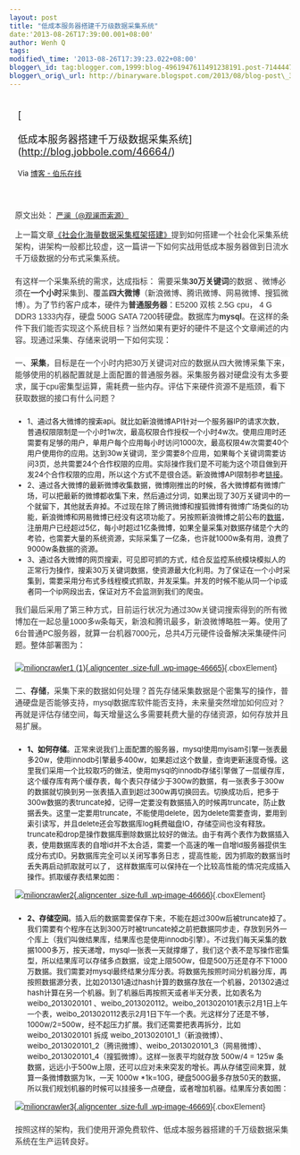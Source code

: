 ```yaml
--- 
layout: post 
title: "低成本服务器搭建千万级数据采集系统" 
date:'2013-08-26T17:39:00.001+08:00' 
author: Wenh Q
tags:
modified\_time: '2013-08-26T17:39:23.022+08:00' 
blogger\_id: tag:blogger.com,1999:blog-4961947611491238191.post-7144447307318733579
blogger\_orig\_url: http://binaryware.blogspot.com/2013/08/blog-post\_3181.html
---
```

<div style="margin: 10px; padding: 5px;">

<div style="font-size: 18px;">

[

低成本服务器搭建千万级数据采集系统](http://blog.jobbole.com/46664/)

</div>

<div style="font-size: 13px;">

Via [博客 - 伯乐在线](http://blog.jobbole.com/)

</div>

</div>

<div style="font-size: 13px; padding: 15px 0 10px 10px;">

<span
style="background-color: white; color: #333333; font-family: Arial, sans-serif; font-size: 14px; line-height: 21px;">原文出处： </span>[严澜（@观澜而索源）](http://www.lanceyan.com/tech/arch/tensofmillioncrawler.html)



<div
style="background-color: white; border: 0px; color: #333333; font-family: Arial, sans-serif; font-size: 14px; line-height: 21px; margin-bottom: 20px; padding: 0px;">

上一篇文章[《社会化海量数据采集框架搭建》](http://www.lanceyan.com/tech/arch/snscrawler.html "社会化海量数据采集爬虫框架搭建")提到如何搭建一个社会化采集系统架构，讲架构一般都比较虚，这一篇讲一下如何实战用低成本服务器做到日流水千万级数据的分布式采集系统。

</div>

<div
style="background-color: white; border: 0px; color: #333333; font-family: Arial, sans-serif; font-size: 14px; line-height: 21px; margin-bottom: 20px; padding: 0px;">

有这样一个采集系统的需求，达成指标： 需要采集**30万关键词**的数据
、微博必须在**一个小时**采集到、覆盖**四大微博**（新浪微博、腾讯微博、网易微博、搜狐微博）。为了节约客户成本，硬件为**普通服务器**：E5200
双核 2.5G cpu， 4 G DDR3 1333内存，硬盘 500G SATA
7200转硬盘。数据库为**mysql**。在这样的条件下我们能否实现这个系统目标？当然如果有更好的硬件不是这个文章阐述的内容。现通过采集、存储来说明一下如何实现：

</div>

<div
style="background-color: white; border: 0px; color: #333333; font-family: Arial, sans-serif; font-size: 14px; line-height: 21px; margin-bottom: 20px; padding: 0px;">

一、**采集**，目标是在一个小时内把30万关键词对应的数据从四大微博采集下来，能够使用的机器配置就是上面配置的普通服务器。采集服务器对硬盘没有太多要求，属于cpu密集型运算，需耗费一些内存。评估下来硬件资源不是瓶颈，看下获取数据的接口有什么问题？

</div>

-   1、通过各大微博的搜索api。就比如新浪微博API针对一个服务器IP的请求次数，普通权限限制是一个小时1w次，最高权限合作授权一个小时4w次。使用应用时还需要有足够的用户，单用户每个应用每小时访问1000次，最高权限4w次需要40个用户使用你的应用。达到30w关键词，至少需要8个应用，如果每个关键词需要访问3页，总共需要24个合作权限的应用。实际操作我们是不可能为这个项目做到开发24个合作权限的应用，所以这个方式不是很合适。新浪微博API限制参考[链接](http://open.weibo.com/wiki/%E5%BE%AE%E5%8D%9AAPI#.E6.8E.A5.E5.8F.A3.E8.AE.BF.E9.97.AE.E9.A2.91.E6.AC.A1.E6.9D.83.E9.99.90)。
-   2、通过各大微博的最新微博收集数据，微博刚推出的时候，各大微博都有微博广场，可以把最新的微博都收集下来，然后通过分词，如果出现了30万关键词中的一个就留下，其他就丢弃掉。不过现在除了腾讯微博和搜狐微博有微博广场类似的功能，新浪微博和网易微博已经没有这项功能了。另按照新浪微博之前公布的[数据](http://informationtimes.dayoo.com/html/2013-02/25/content_2161164.htm "新浪微博统计")，注册用户已经超过5亿，每小时超过1亿条微博，如果全量采集对数据存储是个大的考验，也需要大量的系统资源，实际采集了一亿条，也许就1000w条有用，浪费了9000w条数据的资源。
-   3、通过各大微博的网页搜索，可见即可抓的方式，结合反监控系统模块模拟人的正常行为操作，搜索30万关键词数据，使资源最大化利用。为了保证在一个小时采集到，需要采用分布式多线程模式抓取，并发采集。并发的时候不能从同一个ip或者同一个ip网段出去，保证对方不会监测到我们的爬虫。

<div
style="background-color: white; border: 0px; color: #333333; font-family: Arial, sans-serif; font-size: 14px; line-height: 21px; margin-bottom: 20px; padding: 0px;">

我们最后采用了第三种方式，目前运行状况为通过30w关键词搜索得到的所有微博加在一起总量1000多w条每天，新浪和腾讯最多，新浪微博略胜一筹。使用了6台普通PC服务器，就算一台机器7000元，总共4万元硬件设备解决采集硬件问题。整体部署图为：

</div>

<div
style="background-color: white; border: 0px; color: #333333; font-family: Arial, sans-serif; font-size: 14px; line-height: 21px; margin-bottom: 20px; padding: 0px;">

[![milioncrawler1
(1)](http://cdn2.jobbole.com/2013/08/milioncrawler1-1.png){.aligncenter
.size-full
.wp-image-46665}](http://cdn2.jobbole.com/2013/08/milioncrawler1-1.png "低成本服务器搭建千万级数据采集系统"){.cboxElement}

</div>

<div
style="background-color: white; border: 0px; color: #333333; font-family: Arial, sans-serif; font-size: 14px; line-height: 21px; margin-bottom: 20px; padding: 0px;">

二、**存储**，采集下来的数据如何处理？首先存储采集数据是个密集写的操作，普通硬盘是否能够支持，mysql数据库软件能否支持，未来量突然增加如何应对？再就是评估存储空间，每天增量这么多需要耗费大量的存储资源，如何存放并且易扩展。

</div>

-   **1、如何存储**。正常来说我们上面配置的服务器，mysql使用myisam引擎一张表最多20w，使用innodb引擎最多400w，如果超过这个数量，查询更新速度奇慢。这里我们采用一个比较取巧的做法，使用mysql的innodb存储引擎做了一层缓存库，这个缓存库有两个缓存表，每个表只存储少于300w的数据，有一张表多于300w的数据就切换到另一张表插入直到超过300w再切换回去。切换成功后，把多于300w数据的表truncate掉，记得一定要没有数据插入的时候再truncate，防止数据丢失。这里一定要用truncate，不能使用delete，因为delete需要查询，要用到索引读写，并且delete还会写数据库log耗费磁盘IO，存储空间也没有释放。truncate和drop是操作数据库删除数据比较好的做法。由于有两个表作为数据插入表，使用数据库表的自增id并不太合适，需要一个高速的唯一自增Id服务器提供生成分布式ID。另数据库完全可以关闭写事务日志
    ，提高性能，因为抓取的数据当时丢失再启动抓取就可以了，
    这样数据库可以保持在一个比较高性能的情况完成插入操作。抓取缓存表结果如图：

<div
style="background-color: white; border: 0px; color: #333333; font-family: Arial, sans-serif; font-size: 14px; line-height: 21px; margin-bottom: 20px; padding: 0px;">

[![milioncrawler2](http://cdn2.jobbole.com/2013/08/milioncrawler2.png){.aligncenter
.size-full
.wp-image-46666}](http://cdn2.jobbole.com/2013/08/milioncrawler2.png "低成本服务器搭建千万级数据采集系统"){.cboxElement}

</div>

-   **2、存储空间**。插入后的数据需要保存下来，不能在超过300w后被truncate掉了。我们需要有个程序在达到300万时被truncate掉之前把数据同步走，存放到另外一个库上（我们叫做结果库，结果库也是使用innodb引擎）。不过我们每天采集的数据1000多万，按天递增，mysql一张表一天就撑爆了，我们这个表不是写操作密集型，所以结果库可以存储多点数据，设定上限500w，但是500万还是存不下1000万数据。我们需要对mysql最终结果分库分表。将数据先按照时间分机器分库，再按照数据源分表，比如201301通过hash计算的数据存放在一个机器，201302通过hash计算在另一个机器。到了机器后再按照天或者半天分表，比如表名为
    weibo\_2013020101
    、weibo\_2013020112。weibo\_2013020101表示2月1日上午一个表，weibo\_2013020112表示2月1日下午一个表。光这样分了还是不够，1000w/2=500w，经不起压力扩展。我们还需要把表再拆分，比如weibo\_2013020101
    拆成
    weibo\_2013020101\_1（新浪微博）、weibo\_2013020101\_2（腾讯微博）、weibo\_2013020101\_3（网易微博）、weibo\_2013020101\_4（搜狐微博）。这样一张表平均就存放
    500w/4 = 125w
    条数据，远远小于500w上限，还可以应对未来突发的增长。再从存储空间来算，就算一条微博数据为1k，一天
    1000w
*1k=10G，硬盘500G最多存放50天的数据，所以我们规划机器的时候可以挂接多一点硬盘，或者增加机器。结果库分表如图：

<div
style="background-color: white; border: 0px; color: #333333; font-family: Arial, sans-serif; font-size: 14px; line-height: 21px; margin-bottom: 20px; padding: 0px;">

[![milioncrawler3](http://cdn2.jobbole.com/2013/08/milioncrawler3.png){.aligncenter
.size-full
.wp-image-46669}](http://cdn2.jobbole.com/2013/08/milioncrawler3.png "低成本服务器搭建千万级数据采集系统"){.cboxElement}

</div>

<div
style="background-color: white; border: 0px; color: #333333; font-family: Arial, sans-serif; font-size: 14px; line-height: 21px; margin-bottom: 20px; padding: 0px;">

按照这样的架构，我们使用开源免费软件、低成本服务器搭建的千万级数据采集系统在生产运转良好。

</div>

<div>




</div>

</div>
